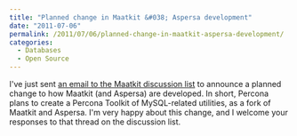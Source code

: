 ```yaml
---
title: "Planned change in Maatkit &#038; Aspersa development"
date: "2011-07-06"
permalink: /2011/07/06/planned-change-in-maatkit-aspersa-development/
categories:
  - Databases
  - Open Source
---
```

I've just sent [an email to the Maatkit discussion list][1] to announce a planned change to how Maatkit (and Aspersa) are developed. In short, Percona plans to create a Percona Toolkit of MySQL-related utilities, as a fork of Maatkit and Aspersa. I'm very happy about this change, and I welcome your responses to that thread on the discussion list.

 [1]: https://groups.google.com/d/topic/maatkit-discuss/JWW6QEbDoj8/discussion
